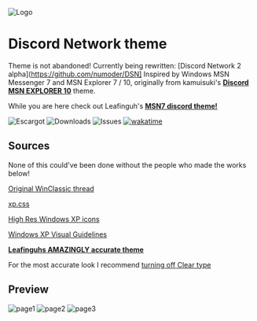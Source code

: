 
![Logo](https://github.com/numoder/dsn10-theme/blob/main/assets/src/banner.png?raw=true)

# Discord Network theme

Theme is not abandoned! Currently being rewritten: [Discord Network 2 alpha](https://github.com/numoder/DSN]
Inspired by Windows MSN Messenger 7 and MSN Explorer 7 / 10, originally from kamuisuki's [**Discord MSN EXPLORER 10**](https://www.deviantart.com/kamuisuki/art/Discord-MSN-Explorer-10-theme-873282935) theme.

While you are here check out Leafinguh's <b>[MSN7 discord theme!](https://github.com/Leafinguh/msn7-disc)</b>

![Escargot](https://img.shields.io/badge/malkavian@escargot.chat-e1512c?color=%23e1512c&style=plastic) ![Downloads](https://img.shields.io/github/downloads/numoder/dsn10-theme/total?style=plastic&color=%238ec64b) ![Issues](https://img.shields.io/github/issues/numoder/dsn10-theme?style=plastic&color=%23609bd7) <a href="https://wakatime.com/badge/user/d2591a35-0e84-4f15-9761-74e696bef8f4/project/018cac41-ef7c-497e-b067-2232a943da53"><img src="https://wakatime.com/badge/user/d2591a35-0e84-4f15-9761-74e696bef8f4/project/018cac41-ef7c-497e-b067-2232a943da53.svg" alt="wakatime"></a>

## Sources

None of this could've been done without the people who made the works below!

 [Original WinClassic thread](https://winclassic.net/thread/753/discord-classic-msn-theme)

 [xp.css](https://botoxparty.github.io/XP.css/)

[High Res Windows XP icons](https://github.com/marchmountain/-Windows-XP-High-Resolution-Icon-Pack)

[Windows XP Visual Guidelines](http://interface.free.fr/Archives/GUI_Xp.pdf)

<b>[Leafinguhs AMAZINGLY accurate theme](https://github.com/Leafinguh/msn7-disc)</b>

For the most accurate look I recommend [turning off Clear type](https://github.com/bp2008/BetterClearTypeTuner)

## Preview
![page1](https://github.com/numoder/dsn10-theme/assets/72421281/fad0040d-5bc0-4f3b-b5e2-ae57b6c3a307)
![page2](https://github.com/numoder/dsn10-theme/assets/72421281/db347edd-786f-446e-b83b-47c2464f5fc4)
![page3](https://github.com/numoder/dsn10-theme/assets/72421281/d24a6b76-86e5-48e2-92fc-d8a093794491)
